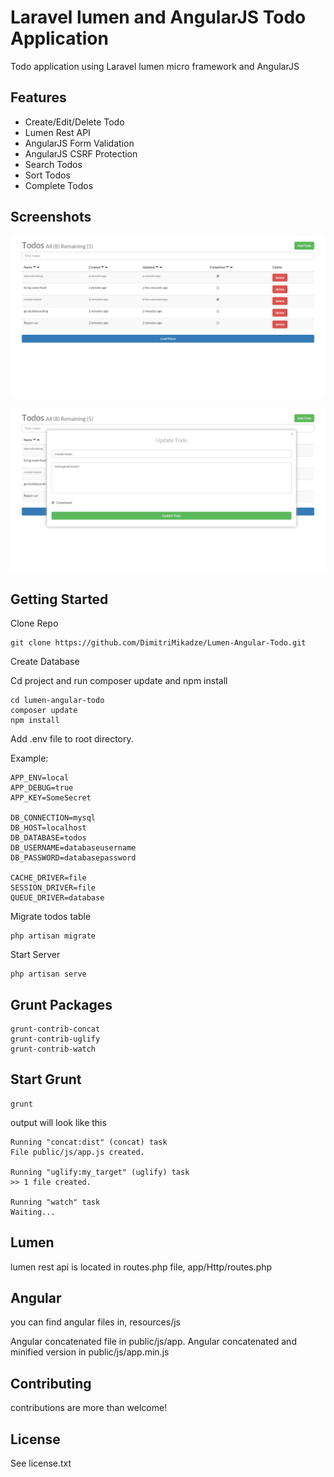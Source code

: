 # Laravel lumen and AngularJS Todo Application

Todo application using Laravel lumen micro framework and AngularJS

## Features

- Create/Edit/Delete Todo
- Lumen Rest API
- AngularJS Form Validation
- AngularJS CSRF Protection
- Search Todos
- Sort Todos
- Complete Todos

## Screenshots

![Alt text](/public/images/todos_all.png?raw=true)

![Alt text](/public/images/update_todo.png)

## Getting Started

Clone Repo

````
git clone https://github.com/DimitriMikadze/Lumen-Angular-Todo.git
````

Create Database

Cd project and run composer update and npm install

````
cd lumen-angular-todo
composer update 
npm install
````

Add .env file to root directory. 

Example: 

````
APP_ENV=local
APP_DEBUG=true
APP_KEY=SomeSecret

DB_CONNECTION=mysql
DB_HOST=localhost
DB_DATABASE=todos
DB_USERNAME=databaseusername
DB_PASSWORD=databasepassword

CACHE_DRIVER=file
SESSION_DRIVER=file
QUEUE_DRIVER=database
````

Migrate todos table

````
php artisan migrate
````

Start Server

````
php artisan serve
````

## Grunt Packages

````
grunt-contrib-concat
grunt-contrib-uglify
grunt-contrib-watch
````

## Start Grunt

````
grunt
````

output will look like this

````
Running "concat:dist" (concat) task
File public/js/app.js created.

Running "uglify:my_target" (uglify) task
>> 1 file created.

Running "watch" task
Waiting...
````

## Lumen 

lumen rest api is located in routes.php file, app/Http/routes.php

## Angular

you can find angular files in, resources/js

Angular concatenated file in public/js/app.
Angular concatenated and minified version in public/js/app.min.js

## Contributing

contributions are more than welcome!

## License

See license.txt
